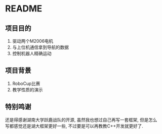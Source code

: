 # README

## 项目目的

1. 驱动两个M2006电机
2. 与上位机通信拿到导航的数据
3. 控制机器人精确运动

## 项目背景

1. RoboCup比赛
2. 教学性质的演示

## 特别鸣谢

还是得感谢湖南大学跃鹿战队的开源, 虽然我也想过自己再写一套框架, 但是怎么写都感觉还是湖大框架更好一些, 不过要是可以再教教C++开发就更好了.
